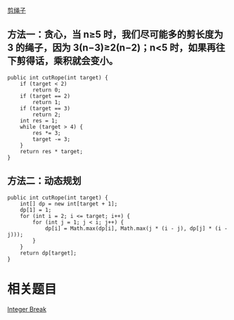 [剪绳子](https://www.nowcoder.com/practice/57d85990ba5b440ab888fc72b0751bf8?tpId=13&tqId=33257&tPage=1&rp=1&ru=/ta/coding-interviews&qru=/ta/coding-interviews/question-ranking) 

## 方法一：贪心，当 n≥5 时，我们尽可能多的剪长度为 3 的绳子，因为 3(n−3)≥2(n−2)；n<5 时，如果再往下剪得话，乘积就会变小。

    public int cutRope(int target) {
        if (target < 2)
            return 0;
        if (target == 2)
            return 1;
        if (target == 3)
            return 2;
        int res = 1;
        while (target > 4) {
            res *= 3;
            target -= 3;
        }
        return res * target;
    }
    
## 方法二：动态规划

    public int cutRope(int target) {
        int[] dp = new int[target + 1];
        dp[1] = 1;
        for (int i = 2; i <= target; i++) {
            for (int j = 1; j < i; j++) {
                dp[i] = Math.max(dp[i], Math.max(j * (i - j), dp[j] * (i - j)));
            }
        }
        return dp[target];
    }
    
# 相关题目

[Integer Break](https://leetcode.com/problems/integer-break/description/)
